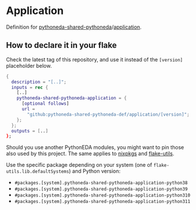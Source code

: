 # Application

Definition for [pythoneda-shared-pythoneda](https://github.com/pythoneda-shared-pythoneda "pythoneda-shared-pythoneda")/[application](https://github.com/pythoneda-shared-pythoneda/application "application").

## How to declare it in your flake

Check the latest tag of this repository, and use it instead of the `[version]` placeholder below.

```nix
{
  description = "[..]";
  inputs = rec {
    [..]
    pythoneda-shared-pythoneda-application = {
      [optional follows]
      url =
        "github:pythoneda-shared-pythoneda-def/application/[version]";
    };
  };
  outputs = [..]
};
```

Should you use another PythonEDA modules, you might want to pin those also used by this project. The same applies to [nixpkgs](https://github.com/nixos/nixpkgs "nixpkgs") and [flake-utils](https://github.com/numtide/flake-utils "flake-utils").

Use the specific package depending on your system (one of `flake-utils.lib.defaultSystems`) and Python version:

- `#packages.[system].pythoneda-shared-pythoneda-application-python38` 
- `#packages.[system].pythoneda-shared-pythoneda-application-python39` 
- `#packages.[system].pythoneda-shared-pythoneda-application-python310` 
- `#packages.[system].pythoneda-shared-pythoneda-application-python311`
